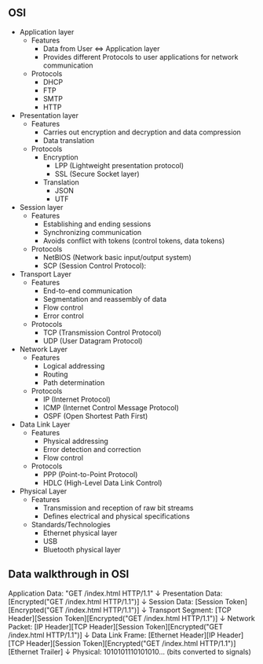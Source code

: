 ## OSI

- Application layer
    - Features
        - Data from User <=> Application layer
        - Provides different Protocols to user applications for network communication
    - Protocols
        - DHCP
        - FTP
        - SMTP
        - HTTP
- Presentation layer
    - Features
        - Carries out encryption and decryption and data compression
        - Data translation
    - Protocols
        - Encryption
            - LPP (Lightweight presentation protocol)
            - SSL (Secure Socket layer)
        - Translation
            - JSON
            - UTF
- Session layer
    - Features
        - Establishing and ending sessions
        - Synchronizing communication
        - Avoids conflict with tokens (control tokens, data tokens)
    - Protocols
        - NetBIOS (Network basic input/output system)
        - SCP (Session Control Protocol):
- Transport Layer
    - Features
        - End-to-end communication
        - Segmentation and reassembly of data
        - Flow control
        - Error control
    - Protocols
        - TCP (Transmission Control Protocol)
        - UDP (User Datagram Protocol)
- Network Layer
    - Features
        - Logical addressing
        - Routing
        - Path determination
    - Protocols
        - IP (Internet Protocol)
        - ICMP (Internet Control Message Protocol)
        - OSPF (Open Shortest Path First)
- Data Link Layer
    - Features
        - Physical addressing
        - Error detection and correction
        - Flow control
    - Protocols
        - PPP (Point-to-Point Protocol)
        - HDLC (High-Level Data Link Control)
- Physical Layer
    - Features
        - Transmission and reception of raw bit streams
        - Defines electrical and physical specifications
    - Standards/Technologies
        - Ethernet physical layer
        - USB
        - Bluetooth physical layer

## Data walkthrough in OSI

Application Data: "GET /index.html HTTP/1.1"
↓
Presentation Data: [Encrypted("GET /index.html HTTP/1.1")]
↓
Session Data: [Session Token][Encrypted("GET /index.html HTTP/1.1")]
↓
Transport Segment: [TCP Header][Session Token][Encrypted("GET /index.html HTTP/1.1")]
↓
Network Packet: [IP Header][TCP Header][Session Token][Encrypted("GET /index.html HTTP/1.1")]
↓
Data Link Frame: [Ethernet Header][IP Header][TCP Header][Session Token][Encrypted("GET /index.html HTTP/1.1")][Ethernet Trailer]
↓
Physical: 1010101110101010... (bits converted to signals)